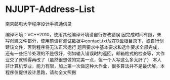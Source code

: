 # NJUPT-Address-List
南京邮电大学程序设计手机通信录

编译环境：VC++2010，使用其他编译环境请自行修改错误
因完成时间有限，未写创建文件部分，使用前请将测试数据中contact.txt放在D盘根目录下，或自行创建该文件，否则程序将无法正常运行
题目要求中基本要求和选作要求全部完成，还有一些细节处理的不是很好，例如输入错误时的返回，邮箱格式的检查等，大作业交了就懒得再改了（虽然很想做的完美一点，但一个人写这么多太肝了）
本人非计算机专业，能力有限，加上第一次做这种大作业，很多算法并不是最优解，本程序仅提供设计思路，请勿全文照搬

